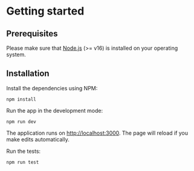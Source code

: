 # Getting started
## Prerequisites
Please make sure that [Node.js](https://nodejs.org/) (>= v16) is installed on your operating system.

## Installation
Install the dependencies using NPM:
```
npm install
```

Run the app in the development mode:
```
npm run dev
```

The application runs on [http://localhost:3000](http://localhost:3000/). The page will reload if you make edits automatically.

Run the tests:
```
npm run test
```
